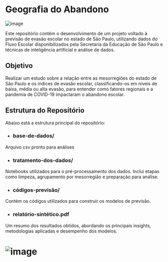 # Geografia do Abandono
![image](https://github.com/user-attachments/assets/dbb0ff6c-86fb-4225-98b2-cc855aa4ca7d)

Este repositório contém o desenvolvimento de um projeto voltado à previsão de evasão escolar no estado de São Paulo, utilizando dados do Fluxo Escolar disponibilizados pela Secretaria da Educação de São Paulo e técnicas de inteligência artificial e análise de dados.

## Objetivo
Realizar um estudo sobre a relação entre as mesorregiões do estado de São Paulo e os índices de evasão escolar, classificando-os em níveis de baixa, média ou alta evasão, para entender como fatores regionais e a pandemia de COVID-19 impactaram o abandono escolar.

## Estrutura do Repositório
Abaixo está a estrutura principal do repositório:
- ### base-de-dados/
Arquivo csv pronto para análises
- ### tratamento-dos-dados/
Notebooks utilizados para o pré-processamento dos dados. Inclui etapas como limpeza, agrupamento por mesorregião e preparação para análise.
- ### códigos-previsão/
Contém os códigos utilizados para construir os modelos de previsão.
- ### relatório-sintético.pdf
Um resumo dos resultados obtidos, abordando os principais insights, metodologias aplicadas e desempenho dos modelos.

# ![image](https://github.com/user-attachments/assets/456a0812-35e3-406b-850c-20d8b6cc1f20)

